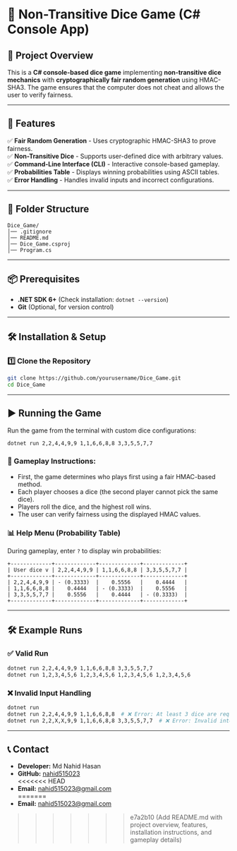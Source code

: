 # 🎲 Non-Transitive Dice Game (C# Console App)

## 📌 Project Overview
This is a **C# console-based dice game** implementing **non-transitive dice mechanics** with **cryptographically fair random generation** using HMAC-SHA3. The game ensures that the computer does not cheat and allows the user to verify fairness.

---

## 🚀 Features
✅ **Fair Random Generation** - Uses cryptographic HMAC-SHA3 to prove fairness.  
✅ **Non-Transitive Dice** - Supports user-defined dice with arbitrary values.  
✅ **Command-Line Interface (CLI)** - Interactive console-based gameplay.  
✅ **Probabilities Table** - Displays winning probabilities using ASCII tables.  
✅ **Error Handling** - Handles invalid inputs and incorrect configurations.  

---

## 📂 Folder Structure
```
Dice_Game/  
│── .gitignore  
│── README.md  
│── Dice_Game.csproj  
│── Program.cs  
```

---

## 📦 Prerequisites
- **.NET SDK 6+** (Check installation: `dotnet --version`)
- **Git** (Optional, for version control)

---

## 🛠 Installation & Setup

### **1️⃣ Clone the Repository**
```sh
git clone https://github.com/yourusername/Dice_Game.git
cd Dice_Game
```

---

## ▶️ Running the Game
Run the game from the terminal with custom dice configurations:
```sh
dotnet run 2,2,4,4,9,9 1,1,6,6,8,8 3,3,5,5,7,7
```

### 📌 Gameplay Instructions:
- First, the game determines who plays first using a fair HMAC-based method.
- Each player chooses a dice (the second player cannot pick the same dice).
- Players roll the dice, and the highest roll wins.
- The user can verify fairness using the displayed HMAC values.

### 📊 Help Menu (Probability Table)
During gameplay, enter `?` to display win probabilities:

```
+-------------+-------------+-------------+-------------+
| User dice v | 2,2,4,4,9,9 | 1,1,6,6,8,8 | 3,3,5,5,7,7 |
+-------------+-------------+-------------+-------------+
| 2,2,4,4,9,9 | - (0.3333)  |    0.5556   |    0.4444   |
| 1,1,6,6,8,8 |    0.4444   | - (0.3333)  |    0.5556   |
| 3,3,5,5,7,7 |    0.5556   |    0.4444   | - (0.3333)  |
+-------------+-------------+-------------+-------------+
```

---

## 🛠 Example Runs

### ✅ Valid Run
```sh
dotnet run 2,2,4,4,9,9 1,1,6,6,8,8 3,3,5,5,7,7
dotnet run 1,2,3,4,5,6 1,2,3,4,5,6 1,2,3,4,5,6 1,2,3,4,5,6
```

### ❌ Invalid Input Handling
```sh
dotnet run 
dotnet run 2,2,4,4,9,9 1,1,6,6,8,8  # ❌ Error: At least 3 dice are required.
dotnet run 2,2,X,X,9,9 1,1,6,6,8,8 3,3,5,5,7,7  # ❌ Error: Invalid integer in dice config.
```

---

## 📞 Contact
- **Developer:** Md Nahid Hasan  
- **GitHub:** [nahid515023](https://github.com/nahid515023)  
<<<<<<< HEAD
- **Email:** nahid515023@gmail.com  
=======
- **Email:** nahid515023@gmail.com  
>>>>>>> e7a2b10 (Add README.md with project overview, features, installation instructions, and gameplay details)
